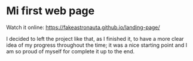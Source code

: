 # Mi first web page

Watch it online: https://fakeastronauta.github.io/landing-page/

I decided to left the project like that, as I finished it, to have a more clear idea of my progress throughout the time; it was a nice starting point and I am so proud of myself for complete it up to the end.
